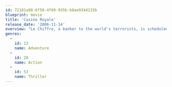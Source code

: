 ```yaml
---
id: 72181a98-6f50-4f69-935b-b8ae9344133b
blueprint: movie
title: 'Casino Royale'
release_date: '2006-11-14'
overview: "Le Chiffre, a banker to the world's terrorists, is scheduled to participate in a high-stakes poker game in Montenegro, where he intends to use his winnings to establish his financial grip on the terrorist market. M sends Bond – on his maiden mission as a 00 Agent – to attend this game and prevent Le Chiffre from winning. With the help of Vesper Lynd and Felix Leiter, Bond enters the most important poker game in his already dangerous career."
genres:
  -
    id: 12
    name: Adventure
  -
    id: 28
    name: Action
  -
    id: 53
    name: Thriller
---
```

